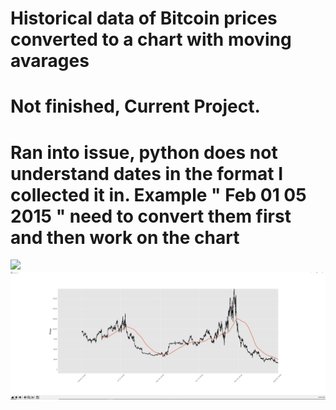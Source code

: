 # Historical data of Bitcoin prices converted to a chart with moving avarages 
# Not finished, Current Project.
# Ran into issue, python does not understand dates in the format I collected it in. Example " Feb 01 05 2015 " need to convert them first and then work on the chart 

<img src="images/progress.png"> <img src="images/progress1.png">
